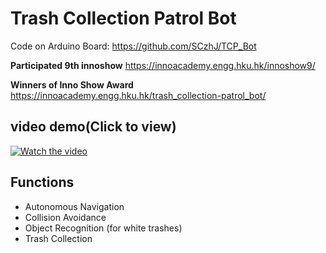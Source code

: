 # Trash Collection Patrol Bot

Code on Arduino Board: https://github.com/SCzhJ/TCP_Bot

**Participated 9th innoshow** https://innoacademy.engg.hku.hk/innoshow9/

**Winners of Inno Show Award** https://innoacademy.engg.hku.hk/trash_collection-patrol_bot/

## **video demo**(Click to view)

[![Watch the video](https://img.youtube.com/vi/EgZxdo0k40g/0.jpg)](https://www.youtube.com/watch?v=EgZxdo0k40g)

## Functions
- Autonomous Navigation
- Collision Avoidance
- Object Recognition (for white trashes)
- Trash Collection


